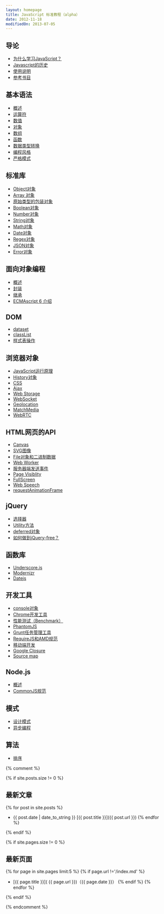 ```yaml
---
layout: homepage
title: JavaScript 标准教程（alpha）
date: 2012-11-18
modifiedOn: 2013-07-05
---
```


<h2 id="introduction">导论</h2>

- [为什么学习JavaScript？](introduction/why.md)
- [Javascript的历史](introduction/history.md)
- [使用说明](introduction/instruction.md)
- [参考书目](introduction/bibliography.md)

<h2 id="grammar">基本语法</h2>

- [概述](grammar/basic.md)
- [运算符](grammar/operator.md)
- [数值](grammar/number.md)
- [对象](grammar/object.md)
- [数组](grammar/array.md)
- [函数](grammar/function.md)
- [数据类型转换](grammar/conversion.md)
- [编程风格](grammar/style.md)
- [严格模式](grammar/strict.md)

<h2 id="stdlib">标准库</h2>

- [Object对象](stdlib/object.md)
- [Array 对象](stdlib/array.md)
- [原始类型的包装对象](stdlib/wrapper.md)
- [Boolean对象](stdlib/boolean.md)
- [Number对象](stdlib/number.md)
- [String对象](stdlib/string.md)
- [Math对象](stdlib/math.md)
- [Date对象](stdlib/date.md)
- [Regex对象](stdlib/regex.md)
- [JSON对象](stdlib/json.md)
- [Error对象](stdlib/error.md)

<h2 id="oop">面向对象编程</h2>

- [概述](oop/basic.md)
- [封装](oop/encapsulation.md)
- [继承](oop/inheritance.md)
- [ECMAscript 6 介绍](oop/ecmascript6.md)

<h2 id="dom">DOM</h2>

- [dataset](dom/dataset.md)
- [classList](dom/classlist.md)
- [样式表操作](dom/stylesheet.md)

<h2 id="bom">浏览器对象</h2>

- [JavaScript运行原理](bom/engine.md)
- [History对象](bom/history.md)
- [CSS](bom/css.md)
- [Ajax](bom/ajax.md)
- [Web Storage](bom/webstorage.md)
- [WebSocket](bom/websocket.md)
- [Geolocation](bom/geolocation.md)
- [MatchMedia](bom/matchmedia.md)
- [WebRTC](bom/webrtc.md)

<h2 id="htmlapi">HTML网页的API</h2>

- [Canvas](htmlapi/canvas.md)
- [SVG图像](htmlapi/svg.md)
- [File对象和二进制数据](htmlapi/file.md)
- [Web Worker](mhtmlpi/webworker.md)
- [服务器端发送事件](htmlapi/eventsource.md)
- [Page Visiblity](htmlapi/pagevisibility.md)
- [FullScreen](htmlapi/fullscreen.md)
- [Web Speech](htmlapi/webspeech.md)
- [requestAnimationFrame](htmlapi/requestanimationframe.md)

<h2 id="jquery">jQuery</h2>

- [选择器](jquery/selector.md)
- [Utility方法](jquery/utility.md)
- [deferred对象](jquery/deferred.md)
- [如何做到jQuery-free？](jquery/jquery-free.md)

<h2 id="library">函数库</h2>

- [Underscore.js](library/underscore.md)
- [Modernizr](library/modernizr.md)
- [Datejs](library/datejs.md)

<h2 id="tool">开发工具</h2>

- [console对象](tool/console.md)
- [Chrome开发工具](tool/chrome.md)
- [性能测试（Benchmark）](tool/benchmark.md)
- [PhantomJS](tool/phantomjs.md)
- [Grunt任务管理工具](tool/grunt.md)
- [RequireJS和AMD规范](tool/requirejs.md)
- [移动端开发](tool/mobile.md)
- [Google Closure](tool/closure.md)
- [Source map](tool/sourcemap.md)

<h2 id="nodejs">Node.js</h2>

- [概述](nodejs/basic.md)
- [CommonJS规范](nodejs/commonjs.md)

<h2 id="pattern">模式</h2>

- [设计模式](pattern/designpattern.md)
- [异步编程](pattern/asynchronous.md)

<h2 id="algorithm">算法</h2>

* [排序](algorithm/sorting.md)

{% comment %}

{% if site.posts.size != 0 %}

## 最新文章

{% for post in site.posts %}
* {{ post.date | date_to_string }} [{{ post.title }}]({{ post.url }})
{% endfor %}

{% endif %}

{% if site.pages.size != 0 %}

## 最新页面

{% for page in site.pages limit:5 %}
{% if page.url !='/index.md' %}
* [{{ page.title }}]( {{ page.url }})（{{ page.date }}）
{% endif %}
{% endfor %}

{% endif %}

{% endcomment %}
